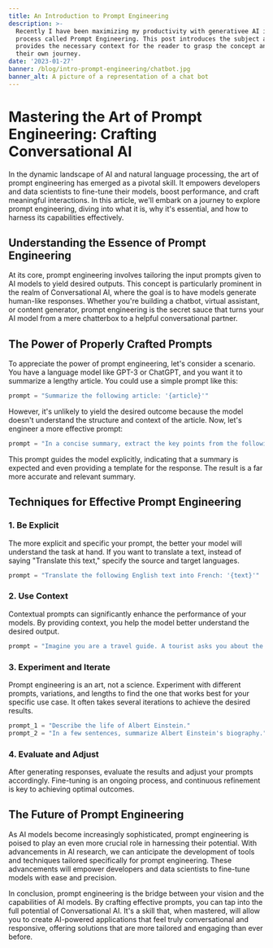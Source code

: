 ```yaml
---
title: An Introduction to Prompt Engineering
description: >-
  Recently I have been maximizing my productivity with generativee AI in a
  process called Prompt Engineering. This post introduces the subject and
  provides the necessary context for the reader to grasp the concept and begin
  their own journey.
date: '2023-01-27'
banner: /blog/intro-prompt-engineering/chatbot.jpg
banner_alt: A picture of a representation of a chat bot
---
```

# Mastering the Art of Prompt Engineering: Crafting Conversational AI

In the dynamic landscape of AI and natural language processing, the art of prompt engineering has emerged as a pivotal skill. It empowers developers and data scientists to fine-tune their models, boost performance, and craft meaningful interactions. In this article, we'll embark on a journey to explore prompt engineering, diving into what it is, why it's essential, and how to harness its capabilities effectively.

## Understanding the Essence of Prompt Engineering

At its core, prompt engineering involves tailoring the input prompts given to AI models to yield desired outputs. This concept is particularly prominent in the realm of Conversational AI, where the goal is to have models generate human-like responses. Whether you're building a chatbot, virtual assistant, or content generator, prompt engineering is the secret sauce that turns your AI model from a mere chatterbox to a helpful conversational partner.

## The Power of Properly Crafted Prompts

To appreciate the power of prompt engineering, let's consider a scenario. You have a language model like GPT-3 or ChatGPT, and you want it to summarize a lengthy article. You could use a simple prompt like this:

```python
prompt = "Summarize the following article: '{article}'"
```

However, it's unlikely to yield the desired outcome because the model doesn't understand the structure and context of the article. Now, let's engineer a more effective prompt:

```python
prompt = "In a concise summary, extract the key points from the following article: '{article}'"
```

This prompt guides the model explicitly, indicating that a summary is expected and even providing a template for the response. The result is a far more accurate and relevant summary.

## Techniques for Effective Prompt Engineering

### 1. Be Explicit

The more explicit and specific your prompt, the better your model will understand the task at hand. If you want to translate a text, instead of saying "Translate this text," specify the source and target languages.

```python
prompt = "Translate the following English text into French: '{text}'"
```

### 2. Use Context

Contextual prompts can significantly enhance the performance of your models. By providing context, you help the model better understand the desired output.

```python
prompt = "Imagine you are a travel guide. A tourist asks you about the best places to visit in Paris. Provide a detailed response."
```

### 3. Experiment and Iterate

Prompt engineering is an art, not a science. Experiment with different prompts, variations, and lengths to find the one that works best for your specific use case. It often takes several iterations to achieve the desired results.

```python
prompt_1 = "Describe the life of Albert Einstein."
prompt_2 = "In a few sentences, summarize Albert Einstein's biography."
```

### 4. Evaluate and Adjust

After generating responses, evaluate the results and adjust your prompts accordingly. Fine-tuning is an ongoing process, and continuous refinement is key to achieving optimal outcomes.

## The Future of Prompt Engineering

As AI models become increasingly sophisticated, prompt engineering is poised to play an even more crucial role in harnessing their potential. With advancements in AI research, we can anticipate the development of tools and techniques tailored specifically for prompt engineering. These advancements will empower developers and data scientists to fine-tune models with ease and precision.

In conclusion, prompt engineering is the bridge between your vision and the capabilities of AI models. By crafting effective prompts, you can tap into the full potential of Conversational AI. It's a skill that, when mastered, will allow you to create AI-powered applications that feel truly conversational and responsive, offering solutions that are more tailored and engaging than ever before.
